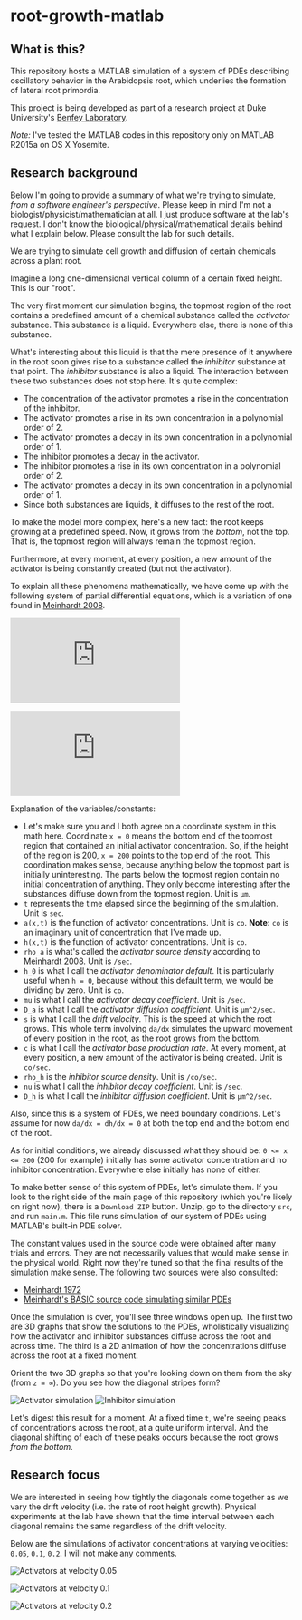 # root-growth-matlab

## What is this?

This repository hosts a MATLAB simulation of a system of PDEs describing
oscillatory behavior in the Arabidopsis root, which underlies the formation of
lateral root primordia.

This project is being developed as part of a research project at Duke
University's [Benfey Laboratory](http://sites.duke.edu/benfey/).

*Note:* I've tested the MATLAB codes in this repository only on MATLAB R2015a
on OS X Yosemite.

## Research background

Below I'm going to provide a summary of what we're trying to simulate, *from a
software engineer's perspective*.
Please keep in mind I'm not a biologist/physicist/mathematician at all.
I just produce software at the lab's request.
I don't know the biological/physical/mathematical details behind what I explain
below.
Please consult the lab for such details.

We are trying to simulate cell growth and diffusion of certain chemicals across
a plant root.

Imagine a long one-dimensional vertical column of a certain fixed height.
This is our "root".

The very first moment our simulation begins, the topmost region of the root
contains a predefined amount of a chemical substance called the *activator*
substance.
This substance is a liquid.
Everywhere else, there is none of this substance.

What's interesting about this liquid is that the mere presence of it anywhere
in the root soon gives rise to a substance called the *inhibitor* substance at
that point.
The *inhibitor* substance is also a liquid.
The interaction between these two substances does not stop here.
It's quite complex:
- The concentration of the activator promotes a rise in the concentration of
the inhibitor.
- The activator promotes a rise in its own concentration in a polynomial order
of 2.
- The activator promotes a decay in its own concentration in a polynomial order
of 1.
- The inhibitor promotes a decay in the activator.
- The inhibitor promotes a rise in its own concentration in a polynomial order
of 2.
- The activator promotes a decay in its own concentration in a polynomial order
of 1.
- Since both substances are liquids, it diffuses to the rest of the root.

To make the model more complex, here's a new fact: the root keeps growing at a
predefined speed.
Now, it grows from the *bottom*, not the top.
That is, the topmost region will always remain the topmost region.

Furthermore, at every moment, at every position, a new amount of the activator
is being constantly created (but not the activator).

To explain all these phenomena mathematically, we have come up with the
following system of partial differential equations, which is a variation of one
found in [Meinhardt 2008](http://www.ncbi.nlm.nih.gov/pubmed/18023723).

![\frac{\partial a}{\partial t}=\rho_a\frac{a^2}{h+h_0}-\mu a+D_a\frac{\partial^2 a}{\partial x^2}-s\frac{\partial a}{\partial x}+c](http://latex.codecogs.com/gif.latex?%5Cfrac%7B%5Cpartial%20a%7D%7B%5Cpartial%20t%7D%3D%5Crho_a%5Cfrac%7Ba%5E2%7D%7Bh&plus;h_0%7D-%5Cmu%20a&plus;D_a%5Cfrac%7B%5Cpartial%5E2%20a%7D%7B%5Cpartial%20x%5E2%7D-s%5Cfrac%7B%5Cpartial%20a%7D%7B%5Cpartial%20x%7D&plus;c "The activator PDE")

![\frac{\partial h}{\partial t}=\rho_h a^2-\nu h+D_h\frac{\partial^2 h}{\partial x^2}-s\frac{\partial h}{\partial x}](http://latex.codecogs.com/gif.latex?%5Cfrac%7B%5Cpartial%20h%7D%7B%5Cpartial%20t%7D%3D%5Crho_h%20a%5E2-%5Cnu%20h&plus;D_h%5Cfrac%7B%5Cpartial%5E2%20h%7D%7B%5Cpartial%20x%5E2%7D-s%5Cfrac%7B%5Cpartial%20h%7D%7B%5Cpartial%20x%7D "The inhibitor PDE")

Explanation of the variables/constants:
- Let's make sure you and I both agree on a coordinate system in this math here.
Coordinate `x = 0` means the bottom end of the topmost region that contained an
initial activator concentration.
So, if the height of the region is 200, `x = 200` points to the top end of the
root.
This coordination makes sense, because anything below the topmost part is
initially uninteresting.
The parts below the topmost region contain no initial concentration of anything.
They only become interesting after the substances diffuse down from the topmost
region.
Unit is `µm`.
- `t` represents the time elapsed since the beginning of the simulaltion.
Unit is `sec`.
- `a(x,t)` is the function of activator concentrations.
Unit is `co`.
**Note:** `co` is an imaginary unit of concentration that I've made up.
- `h(x,t)` is the function of activator concentrations.
Unit is `co`.
- `rho_a` is what's called the *activator source density* according to
[Meinhardt 2008](http://www.ncbi.nlm.nih.gov/pubmed/18023723).
Unit is `/sec`.
- `h_0` is what I call the *activator denominator default*.
It is particularly useful when `h = 0`, because without this default term, we
would be dividing by zero.
Unit is `co`.
- `mu` is what I call the *activator decay coefficient*.
Unit is `/sec`.
- `D_a` is what I call the *activator diffusion coefficient*.
Unit is `µm^2/sec`.
- `s` is what I call the *drift velocity*.
This is the speed at which the root grows.
This whole term involving `da/dx` simulates the upward movement of every
position in the root, as the root grows from the bottom.
- `c` is what I call the *activator base production rate*.
At every moment, at every position, a new amount of the activator is being
created.
Unit is `co/sec`.
- `rho_h` is the *inhibitor source density*.
Unit is `/co/sec`.
- `nu` is what I call the *inhibitor decay coefficient*.
Unit is `/sec`.
- `D_h` is what I call the *inhibitor diffusion coefficient*.
Unit is `µm^2/sec`.

Also, since this is a system of PDEs, we need boundary conditions.
Let's assume for now `da/dx = dh/dx = 0` at both the top end and the bottom end
of the root.

As for initial conditions, we already discussed what they should be: `0 <= x <=
200` (200 for example) initially has some activator concentration and no
inhibitor concentration.
Everywhere else initially has none of either.

To make better sense of this system of PDEs, let's simulate them.
If you look to the right side of the main page of this repository (which you're
likely on right now), there is a `Download ZIP` button.
Unzip, go to the directory `src`, and run `main.m`.
This file runs simulation of our system of PDEs using MATLAB's built-in PDE
solver.

The constant values used in the source code were obtained after many trials and
errors.
They are not necessarily values that would make sense in the physical world.
Right now they're tuned so that the final results of the simulation make sense.
The following two sources were also consulted:
- [Meinhardt
1972](http://jxshix.people.wm.edu/2009-harbin-course/classic/gierer-meinhardt-1972.pdf)
- [Meinhardt's BASIC source code simulating similar
PDEs](http://www.eb.tuebingen.mpg.de/research/emeriti/hans-meinhardt/biuprog.html)

Once the simulation is over, you'll see three windows open up.
The first two are 3D graphs that show the solutions to the PDEs, wholistically
visualizing how the activator and inhibitor substances diffuse across the root
and across time.
The third is a 2D animation of how the concentrations diffuse across the root at
a fixed moment.

Orient the two 3D graphs so that you're looking down on them from the sky
(from `z = ∞`).
Do you see how the diagonal stripes form?

![Activator simulation](asset/activator_velocity0.2.png "Activator simulation")
![Inhibitor simulation](asset/inhibitor_velocity0.2.png "Inhibitor simulation")

Let's digest this result for a moment.
At a fixed time `t`, we're seeing peaks of concentrations across the root, at a
quite uniform interval.
And the diagonal shifting of each of these peaks occurs because the root grows
*from the bottom*.

## Research focus

We are interested in seeing how tightly the diagonals come together as we vary
the drift velocity (i.e. the rate of root height growth).
Physical experiments at the lab have shown that the time interval between each
diagonal remains the same regardless of the drift velocity.

Below are the simulations of activator concentrations at varying velocities:
`0.05`, `0.1`, `0.2`.
I will not make any comments.

![Activators at velocity 0.05](asset/activator_velocity0.05.png
"Activators at velocity 0.05")

![Activators at velocity 0.1](asset/activator_velocity0.1.png
"Activators at velocity 0.1")

![Activators at velocity 0.2](asset/activator_velocity0.2.png
"Activators at velocity 0.2")
